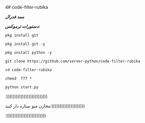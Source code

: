 4# code-filter-rubika

***ممد فدرال***

***دستورات ترموکس:***

`pkg install git`

`pkg install git -y`

`pkg install python -y`

`git clone https://github.com/server-python/code-filter-rubika`

`cd code-filter-rubika`

`chmod  777 *`

`python start.py`




:))))))))))))))))))))))))))

مخازن منو ستاره دار کنید:)))))))))))))))))))))

:)))))))))))))))))))))))))
